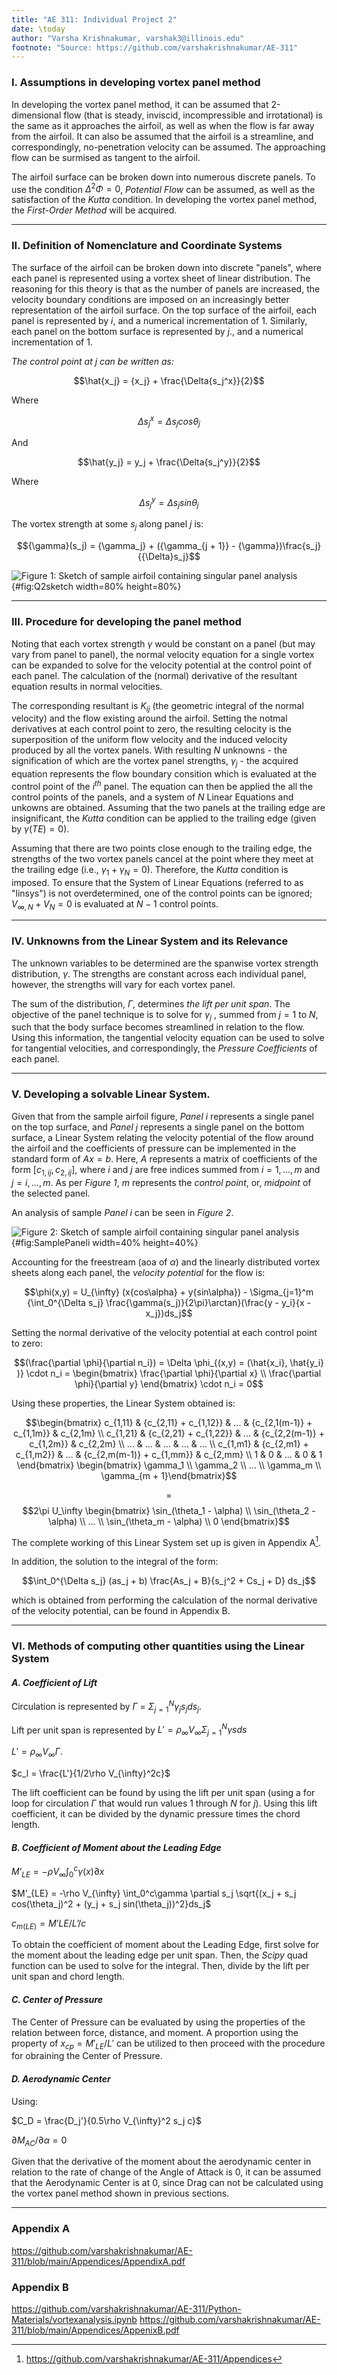 ```yaml
---
title: "AE 311: Individual Project 2"
date: \today
author: "Varsha Krishnakumar, varshak3@illinois.edu"
footnote: "Source: https://github.com/varshakrishnakumar/AE-311"
---  
```


### **I. Assumptions in developing vortex panel method**


  In developing the vortex panel method, it can be assumed that 2-dimensional flow (that is steady, inviscid, incompressible and irrotational) is the same as it approaches the airfoil, as well as when the flow is far away from the airfoil. It can also be assumed that the airfoil is a streamline, and correspondingly, no-penetration velocity can be assumed. The approaching flow can be surmised as tangent to the airfoil. 

  The airfoil surface can be broken down into numerous discrete panels. To use the condition ${{\Delta^2}{\Phi} = 0}$, *Potential Flow* can be assumed, as well as the satisfaction of the *Kutta* condition. In developing the vortex panel method, the *First-Order Method* will be acquired.


---

### **II. Definition of Nomenclature and Coordinate Systems**


 The surface of the airfoil can be broken down into discrete "panels", where each panel is represented using a vortex sheet of linear distribution. The reasoning for this theory is that as the number of panels are increased, the velocity boundary conditions are imposed on an increasingly better representation of the airfoil surface. On the top surface of the airfoil, each panel is represented by $i$, and a numerical incrementation of 1. Similarly, each panel on the bottom surface is represented by $j$., and a numerical incrementation of 1.


 *The control point at j can be written as:* 


 $$\hat{x_j} = {x_j} + \frac{\Delta{s_j^x}}{2}$$

 Where 

 $${\Delta}s_j^x = {\Delta}s_j cos{\theta_j}$$

 And

 $$\hat{y_j} = y_j + \frac{\Delta{s_j^y}}{2}$$

 Where

 $$\Delta{s_j^y} = {\Delta}s_j sin{\theta_j}$$

 The vortex strength at some $s_j$ along panel $j$ is:

 $${\gamma}(s_j) = {\gamma_j} + ({\gamma_{j + 1}} - {\gamma})\frac{s_j}{{\Delta}s_j}$$

  ![Figure 1: Sketch of sample airfoil containing singular panel analysis](Figures\Q2sketch.PNG){#fig:Q2sketch width=80% height=80%}

---



### **III. Procedure for developing the panel method**



 Noting that each vortex strength $\gamma$ would be constant on a panel (but may vary from panel to panel), the normal velocity equation for a single vortex can be expanded to solve for the velocity potential at the control point of each panel. The calculation of the (normal) derivative of the resultant equation results in normal velocities. 

 The corresponding resultant is ${K_{ij}}$ (the geometric integral of the normal velocity) and the flow existing around the airfoil. Setting the notmal derivatives at each control point to zero, the resulting celocity is the superposition of the uniform flow velocity and the induced velocity produced by all the vortex panels. With resulting $N$ unknowns - the signification of which are the vortex panel strengths, $\gamma_{j}$ - the acquired equation represents the flow boundary consition which is evaluated at the control point of the $i^{th}$ panel. The equation can then be applied the all the control points of the panels, and a system of $N$ Linear Equations and unkowns are obtained. Assuming that the two panels at the trailing edge are insignificant, the *Kutta* condition can be applied to the trailing edge (given by $\gamma(TE) = 0$). 

 Assuming that there are two points close enough to the trailing edge, the strengths of the two vortex panels cancel at the point where they meet at the trailing edge (i.e., $\gamma_1 + \gamma_N = 0$). Therefore, the *Kutta* condition is imposed. To ensure that the System of Linear Equations (referred to as "linsys") is not overdetermined, one of the control points can be ignored; $V_{\infty, N} + V_N = 0$ is evaluated at $N - 1$ control points. 


---

### **IV. Unknowns from the Linear System and its Relevance**

 The unknown variables to be determined are the spanwise vortex strength distribution, $\gamma$. The strengths are constant across each individual panel, however, the strengths will vary for each vortex panel.

 The sum of the distribution, $\Gamma$, determines *the lift per unit span*. The objective of the panel technique is to solve for $\gamma_j$ , summed from $j = 1$ to $N$, such that the body surface becomes streamlined in relation to the flow. Using this information, the tangential velocity equation can be used to solve for tangential velocities, and correspondingly, the *Pressure Coefficients* of each panel.

---

### **V. Developing a solvable Linear System.**

 Given that from the sample airfoil figure, *Panel $i$* represents a single panel on the top surface, and *Panel $j$* represents a single panel on the bottom surface, a Linear System relating the velocity potential of the flow around the airfoil and the coefficients of pressure can be implemented in the standard form of $Ax = b$. Here, $A$ represents a matrix of coefficients of the form $[c_{1,{ij}}, c_{2,ij}]$, where $i$ and $j$ are free indices summed from $i = 1,...,m$ and $j = i,...,m$. As per *Figure 1*, $m$ represents the *control point*, or, *midpoint* of the selected panel.

 An analysis of sample *Panel $i$* can be seen in *Figure 2*.


 ![Figure 2: Sketch of sample airfoil containing singular panel analysis](Figures\SamplePaneli.PNG){#fig:SamplePaneli width=40% height=40%}

 Accounting for the freestream (aoa of $\alpha$) and the linearly distributed vortex sheets along each panel, the *velocity potential* for the flow is:

 $$\phi(x,y) = U_{\infty} (x{cos\alpha} + y{sin\alpha}) - \Sigma_{j=1}^m {\int_0^{\Delta s_j} \frac{\gamma(s_j)}{2\pi}\arctan}(\frac{y - y_i}{x - x_j})ds_j$$

 Setting the normal derivative of the velocity potential at each control point to zero:

 $$(\frac{\partial \phi}{\partial n_i}) = \Delta \phi_{(x,y) = (\hat{x_i}, \hat{y_i} )} \cdot n_i = \begin{bmatrix}
\frac{\partial \phi}{\partial x}   \\
\frac{\partial \phi}{\partial y} 
\end{bmatrix} \cdot n_i = 0$$
 
 Using these properties, the Linear System obtained is:

 $$\begin{bmatrix}
c_{1,11} & {c_{2,11} + c_{1,12}} & ... & {c_{2,1(m-1)} + c_{1,1m}} & c_{2,1m} \\
c_{1,21} & {c_{2,21} + c_{1,22}} & ... & {c_{2,2(m-1)} + c_{1,2m}} & c_{2,2m}   \\
... & ... & ... & ... & ...    \\
c_{1,m1} & {c_{2,m1} + c_{1,m2}} & ... & {c_{2,m(m-1)} + c_{1,mm}} & c_{2,mm} \\
1 & 0 & ... & 0 & 1
\end{bmatrix} \begin{bmatrix} \gamma_1 \\ \gamma_2 \\ ... \\ \gamma_m \\ \gamma_{m + 1}\end{bmatrix}$$ 

$$=$$
$$2\pi U_\infty \begin{bmatrix} \sin_(\theta_1 - \alpha) \\ \sin_(\theta_2 - \alpha) \\ ... \\ \sin_(\theta_m - \alpha) \\ 0 \end{bmatrix}$$
 
 The complete working of this Linear System set up is given in Appendix A[^1].

[^1]:  https://github.com/varshakrishnakumar/AE-311/Appendices

 In addition, the solution to the integral of the form:

$$\int_0^{\Delta s_j} (as_j + b) \frac{As_j + B}{s_j^2 + Cs_j + D} ds_j$$ 
  
  which is obtained from performing the calculation of the normal derivative of the velocity potential, can be found in Appendix B. 

---

### **VI. Methods of computing other quantities using the Linear System**

#### *A. Coefficient of Lift* 


Circulation is represented by $\Gamma$ = $\Sigma_{j=1}^N \gamma_j s_j ds_j$.

Lift per unit span is represented by $L' = \rho_{\infty} V_{\infty} \Sigma_{j=1}^N \gamma s ds$

$L' = \rho_{\infty} V_{\infty}\Gamma$. 

$c_l = \frac{L'}{1/2\rho V_{\infty}^2c}$

The lift coefficient can be found by using the lift per unit span (using a for loop for circulation $\Gamma$ that would run values 1 through $N$ for $j$). Using this lift coefficient, it can be divided by the dynamic pressure times the chord length.



#### *B. Coefficient of Moment about the Leading Edge* 

$M’_{LE} = -\rho V_{\infty} \int_0^c\gamma(x)\partial x$

$M’_{LE} = -\rho V_{\infty} \int_0^c\gamma \partial s_j \sqrt{(x_j + s_j cos(\theta_j)^2 + (y_j + s_j sin(\theta_j))^2}ds_j$

$c_{m(LE)} = M’LE/L’/c$ 

To obtain the coefficient of moment about the Leading Edge, first solve for the moment about the leading edge per unit span. Then, the *Scipy* quad function can be used to solve for the integral. Then, divide by the lift per unit span and chord length.

#### *C. Center of Pressure* 

The Center of Pressure can be evaluated by using the properties of the relation between force, distance, and moment. A proportion using the property of $x_{cp} = M'_{LE}/L'$ can be utilized to then proceed with the procedure for obraining the Center of Pressure. 

#### *D. Aerodynamic Center* 

Using:

$C_D = \frac{D_j'}{0.5\rho V_{\infty}^2 s_j c}$

$\partial M_{AC} / \partial \alpha = 0$

Given that the derivative of the moment about the aerodynamic center in relation to the rate of change of the Angle of Attack is 0, it can be assumed that the Aerodynamic Center is at 0, since Drag can not be calculated using the vortex panel method shown in previous sections. 



---


### **Appendix A**

https://github.com/varshakrishnakumar/AE-311/blob/main/Appendices/AppendixA.pdf



### **Appendix B**

https://github.com/varshakrishnakumar/AE-311/Python-Materials/vortexanalysis.ipynb
https://github.com/varshakrishnakumar/AE-311/blob/main/Appendices/AppenixB.pdf

